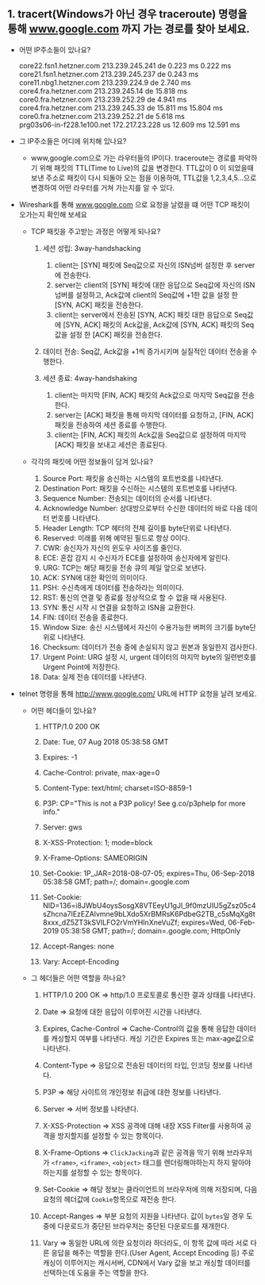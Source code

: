 ## 1. tracert(Windows가 아닌 경우 traceroute) 명령을 통해 www.google.com 까지 가는 경로를 찾아 보세요.
  * 어떤 IP주소들이 있나요?  

      core22.fsn1.hetzner.com	213.239.245.241	de	0.223 ms	0.222 ms  
      core21.fsn1.hetzner.com	213.239.245.237	de	0.243 ms  
      core11.nbg1.hetzner.com	213.239.224.9	de	2.740 ms   
      core4.fra.hetzner.com	213.239.245.14	de	15.818 ms  
      core0.fra.hetzner.com	213.239.252.29	de	4.941 ms  
      core4.fra.hetzner.com	213.239.245.33	de	15.811 ms	15.804 ms  
      core0.fra.hetzner.com	213.239.252.21	de	5.618 ms  
      prg03s06-in-f228.1e100.net	172.217.23.228	us	12.609 ms	12.591 ms

  * 그 IP주소들은 어디에 위치해 있나요?  

    * www,google.com으로 가는 라우터들의 IP이다. traceroute는 경로를 파악하기 위해 패킷의 TTL(Time to Live)의 값을 변경한다. TTL값이 0 이 되었을때 보낸 주소로 패킷이 다시 되돌아 오는 점을 이용하여, TTL값을 1,2,3,4,5...으로 변경하여 어떤 라우터를 거쳐 가는지를 알 수 있다.

* Wireshark를 통해 www.google.com 으로 요청을 날렸을 떄 어떤 TCP 패킷이 오가는지 확인해 보세요
  
  * TCP 패킷을 주고받는 과정은 어떻게 되나요?
    
    1. 세션 성립: 3way-handshacking 

        1. client는 [SYN] 패킷에 Seq값으로 자신의 ISN넘버 설정한 후 server에 전송한다.
        2. server는 client의 [SYN] 패킷에 대한 응답으로 Seq값에 자신의 ISN넘버를 설정하고, Ack값에 client의 Seq값에 +1한 값을 설정 한 [SYN, ACK] 패킷을 전송한다.
        3. client는 server에서 전송된 [SYN, ACK] 패킷 대한 응답으로 Seq값에 [SYN, ACK] 패킷의 Ack값을, Ack값에 [SYN, ACK] 패킷의 Seq값을 설정 한 [ACK] 패킷을 전송한다.

    2. 데이터 전송: Seq값, Ack값을 +1씩 증가시키며 실질적인 데이터 전송을 수행한다.

    3. 세션 종료: 4way-handshaking  

        1. client는 마지막 [FIN, ACK] 패킷의 Ack값으로 마지막 Seq값을 전송한다.   
        2. server는 [ACK] 패킷을 통해 마지막 데이터를 요청하고, [FIN, ACK] 패킷을 전송하여 세션 종료를 수행한다.
        3. client는 [FIN, ACK] 패킷의 Ack값을 Seq값으로 설정하여 마지막 [ACK] 패킷을 보내고 세션은 종료된다.

  * 각각의 패킷에 어떤 정보들이 담겨 있나요?  
        
      1. Source Port: 패킷을 송신하는 시스템의 포트번호를 나타낸다.
      2. Destination Port: 패킷을 수신하는 시스템의 포트번호를 나타낸다.
      3. Sequence Number: 전송되는 데이터의 순서를 나타낸다.
      4. Acknowledge Number: 상대방으로부터 수신한 데이터의 바로 다음 데이터 번호를 나타낸다.
      5. Header Length: TCP 헤터의 전체 길이를 byte단위로 나타낸다.
      6. Reserved: 미래를 위해 예약된 필드로 항상 0이다.
      7. CWR: 송신자가 자신의 윈도우 사이즈를 줄인다.
      8. ECE: 혼잡 감지 시 수신자가 ECE를 설정하여 송신자에게 알린다.
      9. URG: TCP는 해당 패킷을 전송 큐의 제일 앞으로 보낸다.
      10. ACK: SYN에 대한 확인의 의미이다.
      11. PSH: 수신측에게 데이터를 전송하라는 의미이다.
      12. RST: 통신의 연결 및 종료를 정상적으로 할 수 없을 때 사용된다.
      13. SYN: 통신 시작 시 연결을 요청하고 ISN을 교환한다.
      14. FIN: 데이터 전송을 종료한다. 
      15. Window Size: 송신 시스템에서 자신이 수용가능한 버퍼의 크기를 byte단위로 나타낸다.
      16. Checksum: 데이터가 전송 중에 손실되지 않고 원본과 동일한지 검사한다.
      17. Urgent Point: URG 설정 시, urgent 데이터의 마지막 byte의 일련번호를 Urgent Point에 저장한다.
      18. Data: 실제 전송 데이터를 나타낸다.

* telnet 명령을 통해 http://www.google.com/ URL에 HTTP 요청을 날려 보세요.
  * 어떤 헤더들이 있나요?  
    1. HTTP/1.0 200 OK  

    2. Date: Tue, 07 Aug 2018 05:38:58 GMT  

    3. Expires: -1  

    4. Cache-Control: private, max-age=0  

    5. Content-Type: text/html; charset=ISO-8859-1  

    6. P3P: CP="This is not a P3P policy! See g.co/p3phelp for more info."  

    7. Server: gws  

    8. X-XSS-Protection: 1; mode=block  

    9. X-Frame-Options: SAMEORIGIN  

    10. Set-Cookie: 1P_JAR=2018-08-07-05; expires=Thu, 06-Sep-2018 05:38:58 GMT; path=/; domain=.google.com  

    11. Set-Cookie: NID=136=i8JWbU4oysSosgX8VTEeyU1gJl_9f0mzUIU5gZsz05c4sZhcna7IEzEZAlvmne9bLXdo5XrBMRsK6PdbeG2TB_c5sMqXg8t8xxx_dZ5ZT3kSVILFO2rVmYHInXneVuZf; expires=Wed, 06-Feb-2019       05:38:58 GMT; path=/; domain=.google.com; HttpOnly  

    12. Accept-Ranges: none  

    13. Vary: Accept-Encoding    
      
  * 그 헤더들은 어떤 역할을 하나요?  
      1. HTTP/1.0 200 OK => http/1.0 프로토콜로 통신한 결과 상태를 나타낸다. 

      2. Date => 요청에 대한 응답이 이루어진 시간을 나타낸다.  

      3. Expires, Cache-Control => Cache-Control의 값을 통해 응답한 데이터를 캐싱할지 여부를 나타낸다. 캐싱 기간은 Expires 또는 max-age값으로 나타낸다.  

      5. Content-Type => 응답으로 전송된 데이터의 타입, 인코딩 정보를 나타낸다.  

      6. P3P => 해당 사이트의 개인정보 취급에 대한 정보를 나타낸다.  

      7. Server => 서버 정보를 나타낸다.  

      8. X-XSS-Protection => XSS 공격에 대해 내장 XSS Filter를 사용하여 공격을 방지할지를 설정할 수 있는 항목이다.  

      9. X-Frame-Options => `ClickJacking`과 같은 공격을 막기 위해 브라우저가 `<frame>`, `<iframe>`, `<object>` 태그를 렌더링해야하는지 하지 말아야 하는지를 설정할 수 있는 항목이다.  

      10. Set-Cookie => 해당 정보는 클라이언트의 브라우저에 의해 저장되며, 다음 요청의 헤더값에 `Cookie`항목으로 재전송 한다.  

      12. Accept-Ranges => 부분 요청의 지원을 나타낸다. 값이 `bytes`일 경우 도중에 다운로드가 중단된 브라우저는 중단된 다운로드를 재개한다.  

      13. Vary => 동일한 URL에 의한 요청이라 하더라도, 이 항목 값에 따라 서로 다른 응답을 해주는 역할을 한다.(User Agent, Accept Encoding 등) 주로 캐싱이 이루어지는 캐시서버, CDN에서 Vary 값을 보고 캐싱할 데이터를 선택하는데 도움을 주는 역할을 한다.



